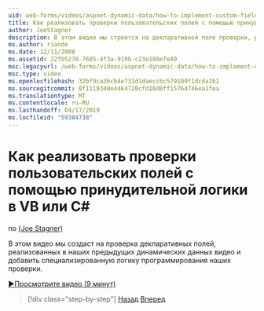 ```yaml
---
uid: web-forms/videos/aspnet-dynamic-data/how-to-implement-custom-field-validation-with-imperative-logic-in-vb-or-c
title: Как реализовать проверки пользовательских полей с помощью принудительной логики в VB или C# | Документация Майкрософт
author: JoeStagner
description: В этом видео мы строится на декларативной поле проверки, реализованных в наших предыдущих динамических данных видео и добавить специализированную логику программирования наших val...
ms.author: riande
ms.date: 12/11/2008
ms.assetid: 22fb5270-7685-4f3a-919b-c23e180efe49
msc.legacyurl: /web-forms/videos/aspnet-dynamic-data/how-to-implement-custom-field-validation-with-imperative-logic-in-vb-or-c
msc.type: video
ms.openlocfilehash: 32bf9ca36cb4e731d1daeccbc579109f1dcda1b1
ms.sourcegitcommit: 0f1119340e4464720cfd16d0ff15764746ea1fea
ms.translationtype: MT
ms.contentlocale: ru-RU
ms.lasthandoff: 04/17/2019
ms.locfileid: "59384738"
---
```

# <a name="how-to-implement-custom-field-validation-with-imperative-logic-in-vb-or-c"></a>Как реализовать проверки пользовательских полей с помощью принудительной логики в VB или C\#

по [(Joe Stagner)](https://github.com/JoeStagner)

В этом видео мы создаст на проверка декларативных полей, реализованных в наших предыдущих динамических данных видео и добавить специализированную логику программирования наших проверки.

[&#9654;Просмотрите видео (9 минут)](https://channel9.msdn.com/Blogs/ASP-NET-Site-Videos/how-to-implement-custom-field-validation-with-imperative-logic-in-vb-or-c)

> [!div class="step-by-step"]
> [Назад](how-to-use-attribute-validation-in-aspnet-dynamic-data-applications.md)
> [Вперед](how-to-remove-columns-from-your-dynamicdata-data-grids.md)
